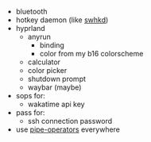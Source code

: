 - bluetooth
- hotkey daemon (like [swhkd](https://github.com/waycrate/swhkd))
- hyprland
  - anyrun
    - binding
    - color from my b16 colorscheme
  - calculator
  - color picker
  - shutdown prompt
  - waybar (maybe)
- sops for:
  - wakatime api key
- pass for:
  - ssh connection password
- use [pipe-operators](https://youtu.be/WOw8MJYZjRI) everywhere

